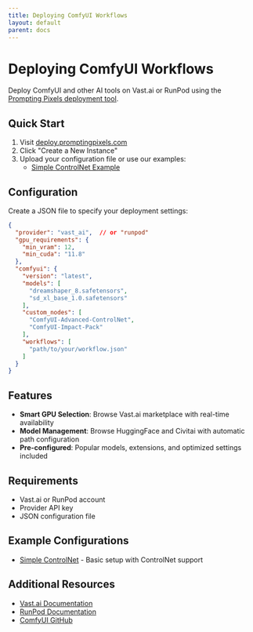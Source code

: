 ```yaml
---
title: Deploying ComfyUI Workflows
layout: default
parent: docs
---
```


# Deploying ComfyUI Workflows

Deploy ComfyUI and other AI tools on Vast.ai or RunPod using the [Prompting Pixels deployment tool](https://deploy.promptingpixels.com/).

## Quick Start

1. Visit [deploy.promptingpixels.com](https://deploy.promptingpixels.com/)
2. Click "Create a New Instance"
3. Upload your configuration file or use our examples:
   - [Simple ControlNet Example](./simple-controlnet.json)

## Configuration

Create a JSON file to specify your deployment settings:

```json
{
  "provider": "vast_ai",  // or "runpod"
  "gpu_requirements": {
    "min_vram": 12,
    "min_cuda": "11.8"
  },
  "comfyui": {
    "version": "latest",
    "models": [
      "dreamshaper_8.safetensors",
      "sd_xl_base_1.0.safetensors"
    ],
    "custom_nodes": [
      "ComfyUI-Advanced-ControlNet",
      "ComfyUI-Impact-Pack"
    ],
    "workflows": [
      "path/to/your/workflow.json"
    ]
  }
}
```

## Features

- **Smart GPU Selection**: Browse Vast.ai marketplace with real-time availability
- **Model Management**: Browse HuggingFace and Civitai with automatic path configuration
- **Pre-configured**: Popular models, extensions, and optimized settings included

## Requirements

- Vast.ai or RunPod account
- Provider API key
- JSON configuration file

## Example Configurations

- [Simple ControlNet](./simple-controlnet.json) - Basic setup with ControlNet support

## Additional Resources

- [Vast.ai Documentation](https://vast.ai/docs/)
- [RunPod Documentation](https://www.runpod.io/docs)
- [ComfyUI GitHub](https://github.com/comfyanonymous/ComfyUI) 